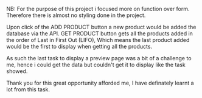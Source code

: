 NB: For the purpose of this project i focused more on function over form. Therefore there is almost no styling done in the project.

Upon click of the ADD PRODUCT button a new product would be added the database via the API.
GET PRODUCT button gets all the products added in the order of Last in First Out (LIFO), Which means the last product added would be the first to display when getting all the products.

As such the last task to display a preview page was a bit of a challenge to me, hence i could get the data but couldn't get it to display like the task showed.

Thank you for this great opportunity afforded me, I have definately learnt a lot from this task.